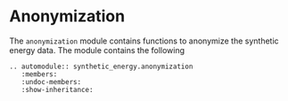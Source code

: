 # Anonymization

The `anonymization` module contains functions to anonymize the synthetic energy data. The module contains the following

```{eval-rst}
.. automodule:: synthetic_energy.anonymization
   :members:
   :undoc-members:
   :show-inheritance: